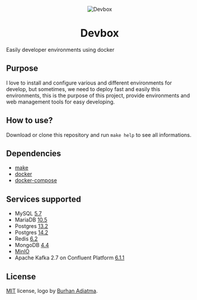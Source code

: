 <p align="center">
  <img alt="Devbox" src="https://raw.githubusercontent.com/joubertredrat/devbox/master/cube-11.png" />
</p>
<h1 align="center">Devbox</h1>

Easily developer environments using docker

## Purpose

I love to install and configure various and different environments for develop, but sometimes, we need to deploy fast and easily this environments, this is the purpose of this project, provide environments and web management tools for easy developing.

## How to use?

Download or clone this repository and run `make help` to see all informations.

## Dependencies

* [make](https://www.gnu.org/software/make/)
* [docker](https://www.docker.com/)
* [docker-compose](https://pypi.org/project/docker-compose/)

## Services supported

* MySQL [5.7](https://dev.mysql.com/doc/relnotes/mysql/5.7/en/)
* MariaDB [10.5](https://mariadb.com/kb/en/mariadb-server-105/)
* Postgres [13.2](https://www.postgresql.org/docs/13/release-13-2.html)
* Postgres [14.2](https://www.postgresql.org/docs/14/release-14-2.html)
* Redis [6.2](https://redis.io)
* MongoDB [4.4](https://docs.mongodb.com/manual/release-notes/4.4/)
* [MinIO](https://min.io/)
* Apache Kafka 2.7 on Confluent Platform [6.1.1](https://docs.confluent.io/platform/6.1.1/release-notes/index.html)

## License
[MIT](/license) license, logo by [Burhan Adiatma](https://www.vecteezy.com/members/gembuls).
